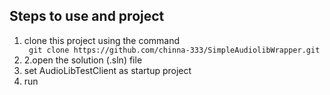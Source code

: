 <h2>Steps to use and project</h2>
<ol>
<li>clone this project using the command</li>
<code> git clone https://github.com/chinna-333/SimpleAudiolibWrapper.git </code>
<li>2.open the solution (.sln) file</li>
<li>set AudioLibTestClient as startup project</li>
<li>run</li>
</ol>